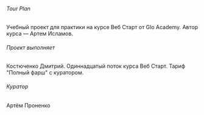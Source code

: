 ###### Tour Plan

Учебный проект для практики на курсе Веб Старт от Glo Academy. Автор курса — Артем Исламов.

###### Проект выполняет

Костюченко Дмитрий. Одиннадцатый поток курса Веб Старт. Тариф "Полный фарш" с куратором.

###### Куратор

Артём Проненко
